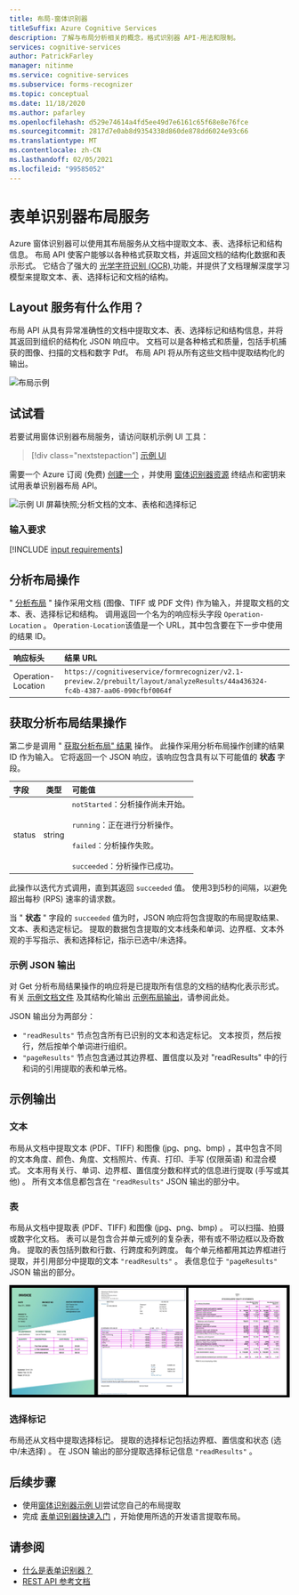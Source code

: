 ```yaml
---
title: 布局-窗体识别器
titleSuffix: Azure Cognitive Services
description: 了解与布局分析相关的概念，格式识别器 API-用法和限制。
services: cognitive-services
author: PatrickFarley
manager: nitinme
ms.service: cognitive-services
ms.subservice: forms-recognizer
ms.topic: conceptual
ms.date: 11/18/2020
ms.author: pafarley
ms.openlocfilehash: d529e74614a4fd5ee49d7e6161c65f68e8e76fce
ms.sourcegitcommit: 2817d7e0ab8d9354338d860de878dd6024e93c66
ms.translationtype: MT
ms.contentlocale: zh-CN
ms.lasthandoff: 02/05/2021
ms.locfileid: "99585052"
---
```

# <a name="form-recognizer-layout-service"></a>表单识别器布局服务

Azure 窗体识别器可以使用其布局服务从文档中提取文本、表、选择标记和结构信息。 布局 API 使客户能够以各种格式获取文档，并返回文档的结构化数据和表示形式。 它结合了强大的 [光学字符识别 (OCR) ](../computer-vision/concept-recognizing-text.md) 功能，并提供了文档理解深度学习模型来提取文本、表、选择标记和文档的结构。 

## <a name="what-does-the-layout-service-do"></a>Layout 服务有什么作用？

布局 API 从具有异常准确性的文档中提取文本、表、选择标记和结构信息，并将其返回到组织的结构化 JSON 响应中。 文档可以是各种格式和质量，包括手机捕获的图像、扫描的文档和数字 Pdf。 布局 API 将从所有这些文档中提取结构化的输出。

![布局示例](./media/layout-tool-example.JPG)

## <a name="try-it-out"></a>试试看

若要试用窗体识别器布局服务，请访问联机示例 UI 工具：

> [!div class="nextstepaction"]
> [示例 UI](https://fott-preview.azurewebsites.net/)

需要一个 Azure 订阅 (免费) [创建一个](https://azure.microsoft.com/free/cognitive-services) ，并使用 [窗体识别器资源](https://ms.portal.azure.com/#create/Microsoft.CognitiveServicesFormRecognizer) 终结点和密钥来试用表单识别器布局 API。 

![示例 UI 屏幕快照;分析文档的文本、表格和选择标记](./media/analyze-layout.png)

### <a name="input-requirements"></a>输入要求 

[!INCLUDE [input requirements](./includes/input-requirements-receipts.md)]

## <a name="the-analyze-layout-operation"></a>分析布局操作

" [分析布局](https://westcentralus.dev.cognitive.microsoft.com/docs/services/form-recognizer-api-v2-1-preview-2/operations/AnalyzeLayoutAsync) " 操作采用文档 (图像、TIFF 或 PDF 文件) 作为输入，并提取文档的文本、表、选择标记和结构。 调用返回一个名为的响应标头字段 `Operation-Location` 。 `Operation-Location`该值是一个 URL，其中包含要在下一步中使用的结果 ID。

|响应标头| 结果 URL |
|:-----|:----|
|Operation-Location | `https://cognitiveservice/formrecognizer/v2.1-preview.2/prebuilt/layout/analyzeResults/44a436324-fc4b-4387-aa06-090cfbf0064f` |

## <a name="the-get-analyze-layout-result-operation"></a>获取分析布局结果操作

第二步是调用 " [获取分析布局" 结果](https://westcentralus.dev.cognitive.microsoft.com/docs/services/form-recognizer-api-v2-1-preview-2/operations/GetAnalyzeLayoutResult) 操作。 此操作采用分析布局操作创建的结果 ID 作为输入。 它将返回一个 JSON 响应，该响应包含具有以下可能值的 **状态** 字段。 

|字段| 类型 | 可能值 |
|:-----|:----:|:----|
|status | string | `notStarted`：分析操作尚未开始。<br /><br />`running`：正在进行分析操作。<br /><br />`failed`：分析操作失败。<br /><br />`succeeded`：分析操作已成功。|

此操作以迭代方式调用，直到其返回 `succeeded` 值。 使用3到5秒的间隔，以避免超出每秒 (RPS) 速率的请求数。

当 " **状态** " 字段的 `succeeded` 值为时，JSON 响应将包含提取的布局提取结果、文本、表和选定标记。 提取的数据包含提取的文本线条和单词、边界框、文本外观的手写指示、表和选择标记，指示已选中/未选择。 

### <a name="sample-json-output"></a>示例 JSON 输出

对 Get 分析布局结果操作的响应将是已提取所有信息的文档的结构化表示形式。 有关 [示例文档文件](https://github.com/Azure-Samples/cognitive-services-REST-api-samples/tree/master/curl/form-recognizer/sample-layout.pdf) 及其结构化输出 [示例布局输出](https://github.com/Azure-Samples/cognitive-services-REST-api-samples/tree/master/curl/form-recognizer/sample-layout-output.json)，请参阅此处。

JSON 输出分为两部分： 
* `"readResults"` 节点包含所有已识别的文本和选定标记。 文本按页，然后按行，然后按单个单词进行组织。 
* `"pageResults"` 节点包含通过其边界框、置信度以及对 "readResults" 中的行和词的引用提取的表和单元格。

## <a name="example-output"></a>示例输出

### <a name="text"></a>文本

布局从文档中提取文本 (PDF、TIFF) 和图像 (jpg、png、bmp) ，其中包含不同的文本角度、颜色、角度、文档照片、传真、打印、手写 (仅限英语) 和混合模式。 文本用有关行、单词、边界框、置信度分数和样式的信息进行提取 (手写或其他) 。 所有文本信息都包含在 `"readResults"` JSON 输出的部分中。 

### <a name="tables"></a>表

布局从文档中提取表 (PDF、TIFF) 和图像 (jpg、png、bmp) 。 可以扫描、拍摄或数字化文档。 表可以是包含合并单元或列的复杂表，带有或不带边框以及奇数角。 提取的表包括列数和行数、行跨度和列跨度。 每个单元格都用其边界框进行提取，并引用部分中提取的文本 `"readResults"` 。 表信息位于 `"pageResults"` JSON 输出的部分。 

![表示例](./media/tables-example.jpg)

### <a name="selection-marks"></a>选择标记

布局还从文档中提取选择标记。 提取的选择标记包括边界框、置信度和状态 (选中/未选择) 。 在 JSON 输出的部分提取选择标记信息 `"readResults"` 。 

## <a name="next-steps"></a>后续步骤

- 使用[窗体识别器示例 UI](https://fott-preview.azurewebsites.net/)尝试您自己的布局提取
- 完成 [表单识别器快速入门](quickstarts/client-library.md) ，开始使用所选的开发语言提取布局。

## <a name="see-also"></a>请参阅

* [什么是表单识别器？](./overview.md)
* [REST API 参考文档](https://westcentralus.dev.cognitive.microsoft.com/docs/services/form-recognizer-api-v2-1-preview-2/operations/AnalyzeLayoutAsync)